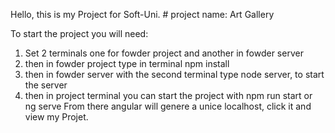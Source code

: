 Hello, this is my Project for Soft-Uni. # project name: Art Gallery

To start the project you will need:

1. Set 2 terminals one for fowder project and another in fowder server
2. then in fowder project type in terminal npm install
3. then in fowder server with the second terminal type node server, to start the server
4. then in project terminal you can start the project with npm run start or ng serve
From there angular will genere a unice localhost, click it and view my Projet.

